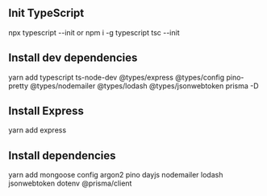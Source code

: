 ## Init TypeScript
npx typescript --init
or 
npm i -g typescript
tsc --init

## Install dev dependencies
yarn add typescript ts-node-dev @types/express @types/config pino-pretty @types/nodemailer @types/lodash @types/jsonwebtoken prisma -D

## Install Express
yarn add express

## Install dependencies
yarn add mongoose config argon2 pino dayjs nodemailer lodash jsonwebtoken dotenv @prisma/client